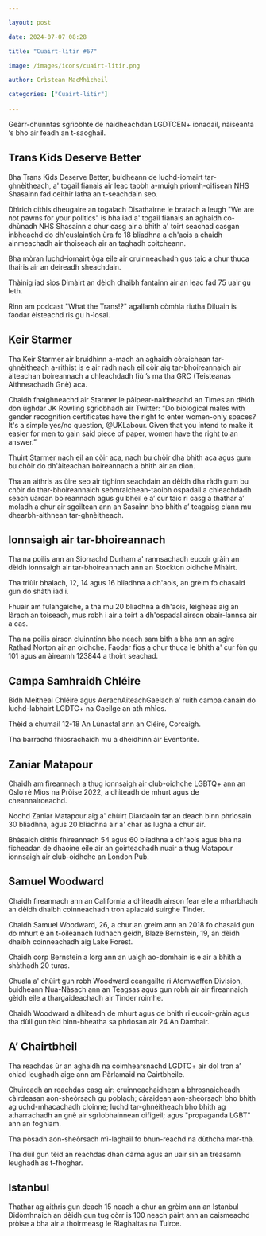 ```yaml
---

layout: post

date: 2024-07-07 08:28

title: "Cuairt-litir #67"

image: /images/icons/cuairt-litir.png

author: Crìstean MacMhìcheil

categories: ["Cuairt-litir"]
  
---
```


Geàrr-chunntas sgrìobhte de naidheachdan LGDTCEN+ ionadail, nàiseanta ‘s bho air feadh an t-saoghail.

## Trans Kids Deserve Better

Bha Trans Kids Deserve Better, buidheann de luchd-iomairt tar-ghnèitheach, a' togail fianais air leac taobh a-muigh prìomh-oifisean NHS Shasainn fad ceithir latha an t-seachdain seo.

Dhìrich dithis dheugaire an togalach Disathairne le bratach a leugh "We are not pawns for your politics" is bha iad a' togail fianais an aghaidh co-dhùnadh NHS Shasainn a chur casg air a bhith a' toirt seachad casgan inbheachd do dh'euslaintich ùra fo 18 bliadhna a dh'aois a chaidh ainmeachadh air thoiseach air an taghadh coitcheann.

Bha mòran luchd-iomairt òga eile air cruinneachadh gus taic a chur thuca thairis air an deireadh sheachdain.

Thàinig iad sìos Dimàirt an dèidh dhaibh fantainn air an leac fad 75 uair gu leth.

Rinn am podcast "What the Trans!?" agallamh còmhla riutha Diluain is faodar èisteachd ris gu h-ìosal.

## Keir Starmer

Tha Keir Starmer air bruidhinn a-mach an aghaidh còraichean tar-ghnèitheach a-rithist is e air ràdh nach eil còir aig tar-bhoireannaich air àiteachan boireannach a chleachdadh fiù ’s ma tha GRC (Teisteanas Aithneachadh Gnè) aca.

Chaidh fhaighneachd air Starmer le pàipear-naidheachd an Times an dèidh don ùghdar JK Rowling sgrìobhadh air Twitter: “Do biological males with gender recognition certificates have the right to enter women-only spaces? It's a simple yes/no question, @UKLabour. Given that you intend to make it easier for men to gain said piece of paper, women have the right to an answer.”

Thuirt Starmer nach eil an còir aca, nach bu chòir dha bhith aca agus gum bu chòir do dh'àiteachan boireannach a bhith air an dìon.

Tha an aithris as ùire seo air tighinn seachdain an dèidh dha ràdh gum bu chòir do thar-bhoireannaich seòmraichean-taoibh ospadail a chleachdadh seach uàrdan boireannach agus gu bheil e a’ cur taic ri casg a thathar a’ moladh a chur air sgoiltean ann an Sasainn bho bhith a’ teagaisg clann mu dhearbh-aithnean tar-ghnèitheach.

## Ionnsaigh air tar-bhoireannach

Tha na poilis ann an Siorrachd Durham a' rannsachadh eucoir gràin an dèidh ionnsaigh air tar-bhoireannach ann an Stockton oidhche Mhàirt.

Tha triùir bhalach, 12, 14 agus 16 bliadhna a dh'aois, an grèim fo chasaid gun do shàth iad i.

Fhuair am fulangaiche, a tha mu 20 bliadhna a dh'aois, leigheas aig an làrach an toiseach, mus robh i air a toirt a dh'ospadal airson obair-lannsa air a cas.

Tha na poilis airson cluinntinn bho neach sam bith a bha ann an sgìre Rathad Norton air an oidhche. Faodar fios a chur thuca le bhith a' cur fòn gu 101 agus an àireamh 123844 a thoirt seachad.

## Campa Samhraidh Chléire

Bidh Meitheal Chléire agus AerachAiteachGaelach a’ ruith campa cànain do luchd-labhairt LGDTC+ na Gaeilge an ath mhìos.

Thèid a chumail 12-18 An Lùnastal ann an Cléire, Corcaigh.

Tha barrachd fhiosrachaidh mu a dheidhinn air Eventbrite.

## Zaniar Matapour

Chaidh am fireannach a thug ionnsaigh air club-oidhche LGBTQ+ ann an Oslo rè Mìos na Pròise 2022, a dhìteadh de mhurt agus de cheannairceachd.

Nochd Zaniar Matapour aig a' chùirt Diardaoin far an deach binn phrìosain 30 bliadhna, agus 20 bliadhna air a' char as lugha a chur air.

Bhàsaich dithis fhireannach 54 agus 60 bliadhna a dh'aois agus bha na ficheadan de dhaoine eile air an goirteachadh nuair a thug Matapour ionnsaigh air club-oidhche an London Pub.

## Samuel Woodward

Chaidh fireannach ann an California a dhìteadh airson fear eile a mharbhadh an dèidh dhaibh coinneachadh tron aplacaid suirghe Tinder.

Chaidh Samuel Woodward, 26, a chur an greim ann an 2018 fo chasaid gun do mhurt e an t-oileanach Iùdhach gèidh, Blaze Bernstein, 19, an dèidh dhaibh coinneachadh aig Lake Forest.

Chaidh corp Bernstein a lorg ann an uaigh ao-domhain is e air a bhith a shàthadh 20 turas.

Chuala a' chùirt gun robh Woodward ceangailte ri Atomwaffen Division, buidheann Nua-Nàsach ann an Teagsas agus gun robh air air fireannaich gèidh eile a thargaideachadh air Tinder roimhe.

Chaidh Woodward a dhìteadh de mhurt agus de bhith ri eucoir-gràin agus tha dùil gun tèid binn-bheatha sa phrìosan air 24 An Dàmhair.

## A’ Chairtbheil

Tha reachdas ùr an aghaidh na coimhearsnachd LGDTC+ air dol tron a’ chiad leughadh aige ann am Pàrlamaid na Cairtbheile.

Chuireadh an reachdas casg air: cruinneachaidhean a bhrosnaicheadh càirdeasan aon-sheòrsach gu poblach; càraidean aon-sheòrsach bho bhith ag uchd-mhacachadh cloinne; luchd tar-ghnèitheach bho bhith ag atharrachadh an gnè air sgrìobhainnean oifigeil; agus "propaganda LGBT" ann an foghlam.

Tha pòsadh aon-sheòrsach mì-laghail fo bhun-reachd na dùthcha mar-thà.

Tha dùil gun tèid an reachdas dhan dàrna agus an uair sin an treasamh leughadh as t-fhoghar.

## Istanbul

Thathar ag aithris gun deach 15 neach a chur an grèim ann an Istanbul Didòmhnaich an dèidh gun tug còrr is 100 neach pàirt ann an caismeachd pròise a bha air a thoirmeasg le Riaghaltas na Tuirce.